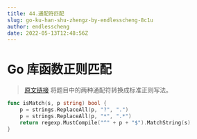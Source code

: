```yaml
---
title: 44.通配符匹配
slug: go-ku-han-shu-zhengz-by-endlesscheng-8c1u
author: endlesscheng
date: 2022-05-13T12:48:56Z
---
```

# Go 库函数正则匹配
 
> [原文链接](https://leetcode.cn/problems/wildcard-matching/solution/go-ku-han-shu-zhengz-by-endlesscheng-8c1u)
将题目中的两种通配符转换成标准正则写法。

```go
func isMatch(s, p string) bool {
	p = strings.ReplaceAll(p, "?", ".")
	p = strings.ReplaceAll(p, "*", ".*")
	return regexp.MustCompile("^" + p + "$").MatchString(s)
}
```
